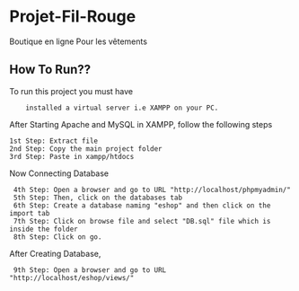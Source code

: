 # Projet-Fil-Rouge
Boutique en ligne Pour les vêtements 

## How To Run??

To run this project you must have 

```
    installed a virtual server i.e XAMPP on your PC.
```

After Starting Apache and MySQL in XAMPP, follow the following steps

```
1st Step: Extract file
2nd Step: Copy the main project folder
3rd Step: Paste in xampp/htdocs
```
Now Connecting Database

```
 4th Step: Open a browser and go to URL "http://localhost/phpmyadmin/"
 5th Step: Then, click on the databases tab
 6th Step: Create a database naming "eshop" and then click on the import tab
 7th Step: Click on browse file and select "DB.sql" file which is inside the folder
 8th Step: Click on go.
```
After Creating Database,
```
 9th Step: Open a browser and go to URL "http://localhost/eshop/views/"
```

